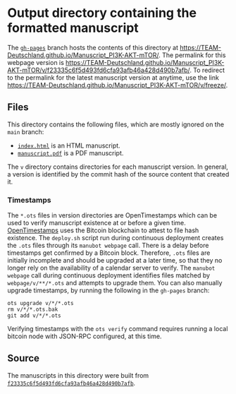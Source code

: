# Output directory containing the formatted manuscript

The [`gh-pages`](https://github.com/TEAM-Deutschland/Manuscript_PI3K-AKT-mTOR/tree/gh-pages) branch hosts the contents of this directory at <https://TEAM-Deutschland.github.io/Manuscript_PI3K-AKT-mTOR/>.
The permalink for this webpage version is <https://TEAM-Deutschland.github.io/Manuscript_PI3K-AKT-mTOR/v/f23335c6f5d493fd6cfa93afb46a428d490b7afb/>.
To redirect to the permalink for the latest manuscript version at anytime, use the link <https://TEAM-Deutschland.github.io/Manuscript_PI3K-AKT-mTOR/v/freeze/>.

## Files

This directory contains the following files, which are mostly ignored on the `main` branch:

+ [`index.html`](index.html) is an HTML manuscript.
+ [`manuscript.pdf`](manuscript.pdf) is a PDF manuscript.

The `v` directory contains directories for each manuscript version.
In general, a version is identified by the commit hash of the source content that created it.

### Timestamps

The `*.ots` files in version directories are OpenTimestamps which can be used to verify manuscript existence at or before a given time.
[OpenTimestamps](https://opentimestamps.org/) uses the Bitcoin blockchain to attest to file hash existence.
The `deploy.sh` script run during continuous deployment creates the `.ots` files through its `manubot webpage` call.
There is a delay before timestamps get confirmed by a Bitcoin block.
Therefore, `.ots` files are initially incomplete and should be upgraded at a later time, so that they no longer rely on the availability of a calendar server to verify.
The `manubot webpage` call during continuous deployment identifies files matched by `webpage/v/**/*.ots` and attempts to upgrade them.
You can also manually upgrade timestamps, by running the following in the `gh-pages` branch:

```shell
ots upgrade v/*/*.ots
rm v/*/*.ots.bak
git add v/*/*.ots
```

Verifying timestamps with the `ots verify` command requires running a local bitcoin node with JSON-RPC configured, at this time.

## Source

The manuscripts in this directory were built from
[`f23335c6f5d493fd6cfa93afb46a428d490b7afb`](https://github.com/TEAM-Deutschland/Manuscript_PI3K-AKT-mTOR/commit/f23335c6f5d493fd6cfa93afb46a428d490b7afb).
